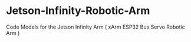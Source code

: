 # Jetson-Infinity-Robotic-Arm
Code Models for the Jetson Infinity Arm ( xArm ESP32 Bus Servo Robotic Arm )
